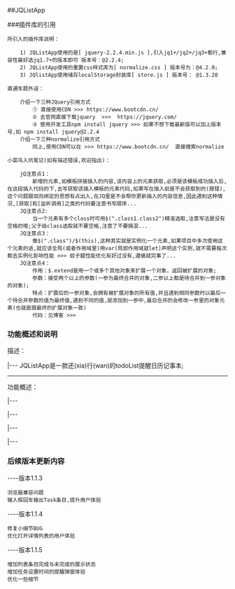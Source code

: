 ##JQListApp

###插件库的引用

    所引入的插件库说明：
```
    1) JQListApp使用的是[ jquery-2.2.4.min.js ],引入jq1+/jq2+/jq3+都行,兼容性最好选jq1.7+的版本即可 版本号：@2.2.4;
    2) JQListApp使用的重置css样式库为[ normalize.css ] 版本号为：@4.2.0;
    3) JQlistApp使用储存localStorage封装库[ store.js ] 版本号： @1.3.20
```
    直通车题外话：
```
    介绍一下三种JQuery引用方式
        ① 直接使用CDN >>> https://www.bootcdn.cn/
        ② 去官网直接下载jquery  >>>  https://jquery.com/
        ③ 使用开发工具npm install jquery >>> 如果不想下载最新版可以加上版本号,如 npm install jquery@2.2.4
    介绍一下三种normalize引用方式
        同上,使用CDN可以在 >>> https://www.bootcdn.cn/  直接搜索normalize
```
    小菜鸟入坑笔记(如有描述错误,欢迎指出)：
```
    jQ注意点1：
        新增的元素,如模板拼接插入的内容,该内容上的元素获取,必须是该模板成功插入后,在这段插入代码的下,去写获取该插入模板的元素代码,如果写在插入前是不会获取到的(报错),这个问题跟双向绑定的思想有点出入,在JQ里是不会帮你更新插入的内容信息,因此遇到这种情况,[获取]和[监听调用]之类的代码要注意书写顺序...
    JQ注意点2:
        当一个元素有多个class时可用$(".class1.class2")精准选取,注意写法是没有空格的哦;父子级class选取就不要空格,注意了不要搞混...
    JQ注意点3：
        像$(".class")/$(this),这种其实就是实例化一个元素,如果项目中多次使用这个元素的话,就应该全局(或者作用域里)用var(局部作用域就let)声明这个实例,就不需要每次都去实例化影响性能 >>> 蚊子腿性能优化有好过没有,遵循就完事了...
    JQ注意点4：
        作用：$.extend是用一个或多个其他对象来扩展一个对象，返回被扩展的对象;
        参数：接受两个以上的参数(一参为最终合并的对象,二参以上都是待合并到一参对象的对象);
        特点：扩展后的一参对象,会拥有被扩展对象的所有值,并且遇到相同参数时以最后一个待合并参数的值为最终值,遇到不同的值,就添加到一参中,最后合并的会修改一参里的对象元素(也就是跟最终的扩展对象一致)
        代码：见博客 >>> 
```    

### 功能概述和说明

   描述： 

   |--- JQListApp是一款还(xia)行(wan)的todoList提醒日历记事本;

   -----------------------------------------------------

   功能概述：

   |--- 

   |---

   |---

   |---

### 后续版本更新内容

----版本1.1.3

    浏览器兼容问题
    输入框回车输出Task条目,提升用户体验

----版本1.1.4

    修复小细节BUG
    优化打开详情列表的用户体验

----版本1.1.5

    增加列表条目完成与未完成的展示状态
    增加任务设置时间的提醒弹窗体验
    优化一些细节
    